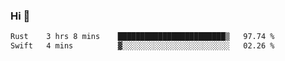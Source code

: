 ### Hi 👋

<!--START_SECTION:waka-->

```txt
Rust    3 hrs 8 mins    ████████████████████████▒   97.74 %
Swift   4 mins          ▓░░░░░░░░░░░░░░░░░░░░░░░░   02.26 %
```

<!--END_SECTION:waka-->
